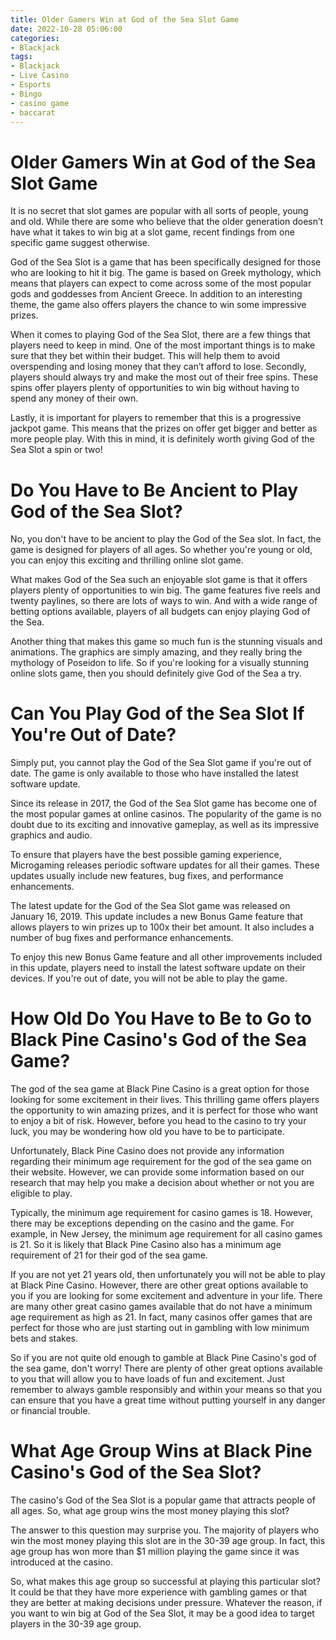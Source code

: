 ```yaml
---
title: Older Gamers Win at God of the Sea Slot Game
date: 2022-10-28 05:06:00
categories:
- Blackjack
tags:
- Blackjack
- Live Casino
- Esports
- Bingo
- casino game
- baccarat
---
```



#  Older Gamers Win at God of the Sea Slot Game

It is no secret that slot games are popular with all sorts of people, young and old. While there are some who believe that the older generation doesn’t have what it takes to win big at a slot game, recent findings from one specific game suggest otherwise.

God of the Sea Slot is a game that has been specifically designed for those who are looking to hit it big. The game is based on Greek mythology, which means that players can expect to come across some of the most popular gods and goddesses from Ancient Greece. In addition to an interesting theme, the game also offers players the chance to win some impressive prizes.

When it comes to playing God of the Sea Slot, there are a few things that players need to keep in mind. One of the most important things is to make sure that they bet within their budget. This will help them to avoid overspending and losing money that they can’t afford to lose. Secondly, players should always try and make the most out of their free spins. These spins offer players plenty of opportunities to win big without having to spend any money of their own.

Lastly, it is important for players to remember that this is a progressive jackpot game. This means that the prizes on offer get bigger and better as more people play. With this in mind, it is definitely worth giving God of the Sea Slot a spin or two!

#  Do You Have to Be Ancient to Play God of the Sea Slot?

No, you don't have to be ancient to play the God of the Sea slot. In fact, the game is designed for players of all ages. So whether you're young or old, you can enjoy this exciting and thrilling online slot game.

What makes God of the Sea such an enjoyable slot game is that it offers players plenty of opportunities to win big. The game features five reels and twenty paylines, so there are lots of ways to win. And with a wide range of betting options available, players of all budgets can enjoy playing God of the Sea.

Another thing that makes this game so much fun is the stunning visuals and animations. The graphics are simply amazing, and they really bring the mythology of Poseidon to life. So if you're looking for a visually stunning online slots game, then you should definitely give God of the Sea a try.

#  Can You Play God of the Sea Slot If You're Out of Date?

Simply put, you cannot play the God of the Sea Slot game if you're out of date. The game is only available to those who have installed the latest software update.

Since its release in 2017, the God of the Sea Slot game has become one of the most popular games at online casinos. The popularity of the game is no doubt due to its exciting and innovative gameplay, as well as its impressive graphics and audio.

To ensure that players have the best possible gaming experience, Microgaming releases periodic software updates for all their games. These updates usually include new features, bug fixes, and performance enhancements.

The latest update for the God of the Sea Slot game was released on January 16, 2019. This update includes a new Bonus Game feature that allows players to win prizes up to 100x their bet amount. It also includes a number of bug fixes and performance enhancements.

To enjoy this new Bonus Game feature and all other improvements included in this update, players need to install the latest software update on their devices. If you're out of date, you will not be able to play the game.

#  How Old Do You Have to Be to Go to Black Pine Casino's God of the Sea Game?

The god of the sea game at Black Pine Casino is a great option for those looking for some excitement in their lives. This thrilling game offers players the opportunity to win amazing prizes, and it is perfect for those who want to enjoy a bit of risk. However, before you head to the casino to try your luck, you may be wondering how old you have to be to participate.

Unfortunately, Black Pine Casino does not provide any information regarding their minimum age requirement for the god of the sea game on their website. However, we can provide some information based on our research that may help you make a decision about whether or not you are eligible to play.

Typically, the minimum age requirement for casino games is 18. However, there may be exceptions depending on the casino and the game. For example, in New Jersey, the minimum age requirement for all casino games is 21. So it is likely that Black Pine Casino also has a minimum age requirement of 21 for their god of the sea game.

If you are not yet 21 years old, then unfortunately you will not be able to play at Black Pine Casino. However, there are other great options available to you if you are looking for some excitement and adventure in your life. There are many other great casino games available that do not have a minimum age requirement as high as 21. In fact, many casinos offer games that are perfect for those who are just starting out in gambling with low minimum bets and stakes.

So if you are not quite old enough to gamble at Black Pine Casino's god of the sea game, don't worry! There are plenty of other great options available to you that will allow you to have loads of fun and excitement. Just remember to always gamble responsibly and within your means so that you can ensure that you have a great time without putting yourself in any danger or financial trouble.

#  What Age Group Wins at Black Pine Casino's God of the Sea Slot?

The casino's God of the Sea Slot is a popular game that attracts people of all ages. So, what age group wins the most money playing this slot?

The answer to this question may surprise you. The majority of players who win the most money playing this slot are in the 30-39 age group. In fact, this age group has won more than $1 million playing the game since it was introduced at the casino.

So, what makes this age group so successful at playing this particular slot? It could be that they have more experience with gambling games or that they are better at making decisions under pressure. Whatever the reason, if you want to win big at God of the Sea Slot, it may be a good idea to target players in the 30-39 age group.